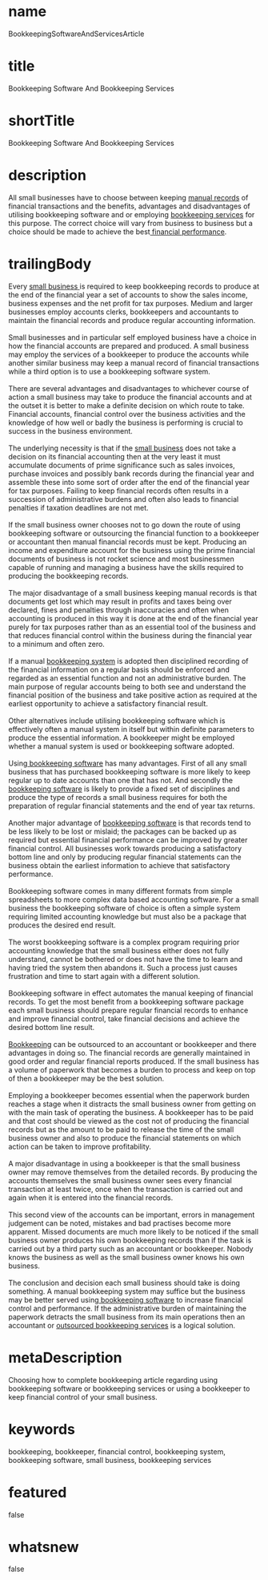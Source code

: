 # name
BookkeepingSoftwareAndServicesArticle

# title
Bookkeeping Software And Bookkeeping Services

# shortTitle
Bookkeeping Software And Bookkeeping Services

# description
<p>
        All small businesses have to choose between keeping <a href="article.html?article=SmallBusinessSimpleBookkeepingSpreadsheetsArticle">manual records</a> of financial transactions and the benefits, advantages and disadvantages of utilising bookkeeping software and or employing <a href="article.html?article=OutsourcingBenefitsAgainstPayrollSoftwareArticle">bookkeeping services</a> for this purpose. The correct choice will vary from business to business but a choice should be made to achieve the best<a href="article.html?article=BusinessAccountingSoftwareToImproveFinancialPerformanceArticle"> financial performance</a>.
    </p>

# trailingBody
<p>
    Every <a href="article.html?article=SmallBusinessSimpleBookkeepingSpreadsheetsArticle">small business </a>is required to keep bookkeeping records to produce at the end of the financial year a set of accounts to show the sales income, business expenses and the net profit for tax purposes. Medium and larger businesses employ accounts clerks, bookkeepers and accountants to maintain the financial records and produce regular accounting information.
    <br>
    <br>
    Small businesses and in particular self employed business have a choice in how the financial accounts are prepared and produced. A small business may employ the services of a bookkeeper to produce the accounts while another similar business may keep a manual record of financial transactions while a third option is to use a bookkeeping software system.
    <br>
    <br>
    There are several advantages and disadvantages to whichever course of action a small business may take to produce the financial accounts and at the outset it is better to make a definite decision on which route to take. Financial accounts, financial control over the business activities and the knowledge of how well or badly the business is performing is crucial to success in the business environment.
    <br>
    <br>
    The underlying necessity is that if the&nbsp;<a href="article.html?article=SmallBusinessSimpleBookkeepingSpreadsheetsArticle">small busines</a><a href="article.html?article=SmallBusinessSimpleBookkeepingSpreadsheetsArticle">s</a> does not take a decision on its financial accounting then at the very least it must accumulate documents of prime significance such as sales invoices, purchase invoices and possibly bank records during the financial year and assemble these into some sort of order after the end of the financial year for tax purposes. Failing to keep financial records often results in a succession of administrative burdens and often also leads to financial penalties if taxation deadlines are not met.
    <br>
    <br>
    If the small business owner chooses not to go down the route of using bookkeeping software or outsourcing the financial function to a bookkeeper or accountant then manual financial records must be kept. Producing an income and expenditure account for the business using the prime financial documents of business is not rocket science and most businessmen capable of running and managing a business have the skills required to producing the bookkeeping records.
    <br>
    <br>
    The major disadvantage of a small business keeping manual records is that documents get lost which may result in profits and taxes being over declared, fines and penalties through inaccuracies and often when accounting is produced in this way it is done at the end of the financial year purely for tax purposes rather than as an essential tool of the business and that reduces financial control within the business during the financial year to a minimum and often zero.
    <br>
    <br>
    If a manual <a href="article.html?article=SmallBusinessSimpleBookkeepingSpreadsheetsArticle">bookkeeping system</a> is adopted then disciplined recording of the financial information on a regular basis should be enforced and regarded as an essential function and not an administrative burden. The main purpose of regular accounts being to both see and understand the financial position of the business and take positive action as required at the earliest opportunity to achieve a satisfactory financial result.
    <br>
    <br>
    Other alternatives include utilising bookkeeping software which is effectively often a manual system in itself but within definite parameters to produce the essential information. A bookkeeper might be employed whether a manual system is used or bookkeeping software adopted.
    <br>
    <br>
    Using<a href="article.html?article=DIYAccountingSmallBusinessAccountingSoftwareUKArticle"> bookkeeping software</a> has many advantages. First of all any small business that has purchased bookkeeping software is more likely to keep regular up to date accounts than one that has not. And secondly the <a href="article.html?article=DIYAccountingLimitedCompanyAccountingSoftwareArticle">bookkeeping software</a> is likely to provide a fixed set of disciplines and produce the type of records a small business requires for both the preparation of regular financial statements and the end of year tax returns.
    <br>
    <br>
    Another major advantage of <a href="article.html?article=DIYAccountingLimitedCompanyAccountingSoftwareArticle">bookkeeping software</a> is that records tend to be less likely to be lost or mislaid; the packages can be backed up as required but essential financial performance can be improved by greater financial control. All businesses work towards producing a satisfactory bottom line and only by producing regular financial statements can the business obtain the earliest information to achieve that satisfactory performance.
    <br>
    <br>
    Bookkeeping software comes in many different formats from simple spreadsheets to more complex data based accounting software. For a small business the bookkeeping software of choice is often a simple system requiring limited accounting knowledge but must also be a package that produces the desired end result.
    <br>
    <br>
    The worst bookkeeping software is a complex program requiring prior accounting knowledge that the small business either does not fully understand, cannot be bothered or does not have the time to learn and having tried the system then abandons it. Such a process just causes frustration and time to start again with a different solution.
    <br>
    <br>
    Bookkeeping software in effect automates the manual keeping of financial records. To get the most benefit from a bookkeeping software package each small business should prepare regular financial records to enhance and improve financial control, take financial decisions and achieve the desired bottom line result.
    <br>
    <br>
    <a href="article.html?article=OutsourcingBenefitsAgainstPayrollSoftwareArticle">Bookkeeping</a> can be outsourced to an accountant or bookkeeper and there advantages in doing so. The financial records are generally maintained in good order and regular financial reports produced. If the small business has a volume of paperwork that becomes a burden to process and keep on top of then a bookkeeper may be the best solution.
    <br>
    <br>
    Employing a bookkeeper becomes essential when the paperwork burden reaches a stage when it distracts the small business owner from getting on with the main task of operating the business. A bookkeeper has to be paid and that cost should be viewed as the cost not of producing the financial records but as the amount to be paid to release the time of the small business owner and also to produce the financial statements on which action can be taken to improve profitability.
    <br>
    <br>
    A major disadvantage in using a bookkeeper is that the small business owner may remove themselves from the detailed records. By producing the accounts themselves the small business owner sees every financial transaction at least twice, once when the transaction is carried out and again when it is entered into the financial records.
    <br>
    <br>
    This second view of the accounts can be important, errors in management judgement can be noted, mistakes and bad practises become more apparent. Missed documents are much more likely to be noticed if the small business owner produces his own bookkeeping records than if the task is carried out by a third party such as an accountant or bookkeeper. Nobody knows the business as well as the small business owner knows his own business.
    <br>
    <br>
    The conclusion and decision each small business should take is doing something. A manual bookkeeping system may suffice but the business may be better served using<a href="home.html"> bookkeeping software</a> to increase financial control and performance. If the administrative burden of maintaining the paperwork detracts the small business from its main operations then an accountant or <a href="article.html?article=OutsourcingBenefitsAgainstPayrollSoftwareArticle">outsourced bookkeeping services</a> is a logical solution.
</p>


# metaDescription
Choosing how to complete bookkeeping article regarding using bookkeeping software or bookkeeping services or using a bookkeeper to keep financial control of your small business.

# keywords
bookkeeping, bookkeeper, financial control, bookkeeping system, bookkeeping software, small business, bookkeeping services

# featured
false

# whatsnew
false
